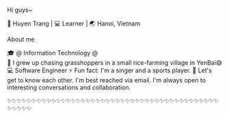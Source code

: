 Hi guys~ 


🐣 Huyen Trang | 💻 Learner | 🌏 Hanoi, Vietnam

About me

🎓 @ Information Technology @                                                                                                                                                                                                                                         
🌱 I grew up chasing grasshoppers in a small rice-farming village in YenBai😅
💻 Software Engineer 
⚡ Fun fact: I'm a singer and a sports player.
💭 Let's get to know each other. I'm best reached via email. I'm always open to interesting conversations and collaboration.

✨✨✨✨✨✨✨✨✨✨✨✨✨✨✨✨✨✨✨✨✨✨✨✨✨✨✨✨✨✨✨✨✨✨✨✨✨✨✨✨✨✨✨✨✨✨✨✨
